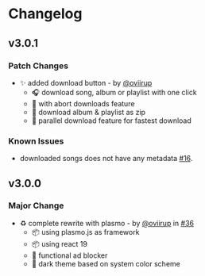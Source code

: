 # Changelog

## v3.0.1

### Patch Changes

- ✨ added download button - by [@oviirup](https://github.com/oviirup)
  - 🎧 download song, album or playlist with one click
  - 🚫 with abort downloads feature
  - 📁 download album & playlist as zip
  - 🧵 parallel download feature for fastest download

### Known Issues

- downloaded songs does not have any metadata [#16](https://github.com/oviirup/jiosaavn-downloader/issues/16).

## v3.0.0

### Major Change

- ♻️ complete rewrite with plasmo - by [@oviirup](https://github.com/oviirup) in [#36](https://github.com/oviirup/jiosaavn-downloader/pull/36)
  - 📦 using plasmo.js as framework
  - 📦 using react 19
  - 🚫 functional ad blocker
  - 🎨 dark theme based on system color scheme

